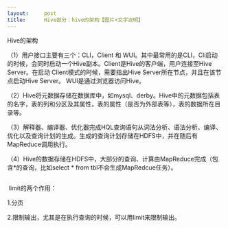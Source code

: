```yaml
---
layout:     post
title:      Hive部分：hive的架构【图片+文字说明】
---
```

<div id="article_content" class="article_content clearfix csdn-tracking-statistics" data-pid="blog" data-mod="popu_307" data-dsm="post">
								            <link rel="stylesheet" href="https://csdnimg.cn/release/phoenix/template/css/ck_htmledit_views-f76675cdea.css">
						<div class="htmledit_views" id="content_views">
                <p>Hive的架构</p>

<p>（1）用户接口主要有三个：CLI，Client 和 WUI。其中最常用的是CLI，Cli启动的时候，会同时启动一个Hive副本。Client是Hive的客户端，用户连接至Hive Server。在启动 Client模式的时候，需要指出Hive Server所在节点，并且在该节点启动Hive Server。 WUI是通过浏览器访问Hive。    </p>

<p>（2）Hive将元数据存储在数据库中，如mysql、derby。Hive中的元数据包括表的名字，表的列和分区及其属性，表的属性（是否为外部表等），表的数据所在目录等。    </p>

<p>（3）解释器、编译器、优化器完成HQL查询语句从词法分析、语法分析、编译、优化以及查询计划的生成。生成的查询计划存储在HDFS中，并在随后有MapReduce调用执行。    </p>

<p>（4）Hive的数据存储在HDFS中，大部分的查询、计算由MapReduce完成（包含*的查询，比如select * from tbl不会生成MapRedcue任务）。 </p>

<p><img alt="" class="has" src="https://img-blog.csdn.net/20180811205033709?watermark/2/text/aHR0cHM6Ly9ibG9nLmNzZG4ubmV0L3d5cXdpbGxpYW0=/font/5a6L5L2T/fontsize/400/fill/I0JBQkFCMA==/dissolve/70"></p>

<p><img alt="" class="has" src="https://img-blog.csdn.net/20180811205300376?watermark/2/text/aHR0cHM6Ly9ibG9nLmNzZG4ubmV0L3d5cXdpbGxpYW0=/font/5a6L5L2T/fontsize/400/fill/I0JBQkFCMA==/dissolve/70"> limit的两个作用：</p>

<p>1.分页</p>

<p>2.限制输出，尤其是在执行查询的时候，可以用limit来限制输出。</p>

<p><img alt="" class="has" src="https://img-blog.csdn.net/20180811205427873?watermark/2/text/aHR0cHM6Ly9ibG9nLmNzZG4ubmV0L3d5cXdpbGxpYW0=/font/5a6L5L2T/fontsize/400/fill/I0JBQkFCMA==/dissolve/70"></p>            </div>
                </div>